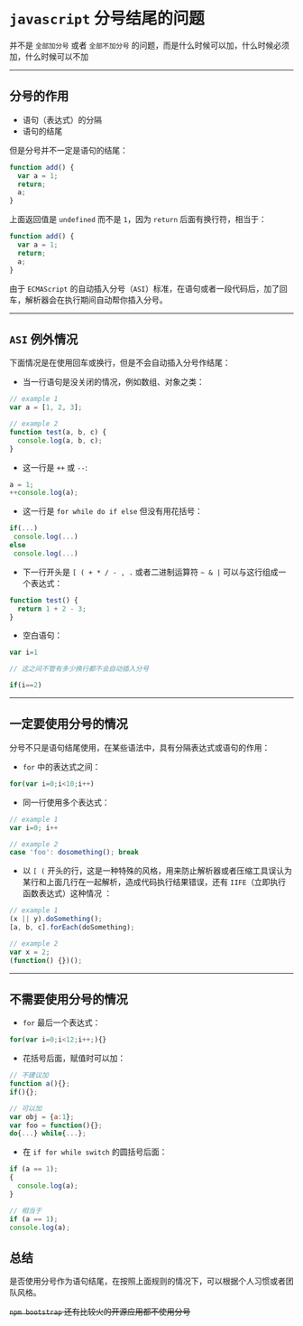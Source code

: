 # `javascript` 分号结尾的问题

并不是 `全部加分号` 或者 `全部不加分号` 的问题，而是什么时候可以加，什么时候必须加，什么时候可以不加

---

## 分号的作用

- 语句（表达式）的分隔
- 语句的结尾

但是分号并不一定是语句的结尾：

```js
function add() {
  var a = 1;
  return;
  a;
}
```

上面返回值是 `undefined` 而不是 `1`，因为 `return` 后面有换行符，相当于：

```js
function add() {
  var a = 1;
  return;
  a;
}
```

由于 `ECMAScript` 的自动插入分号（`ASI`）标准，在语句或者一段代码后，加了回车，解析器会在执行期间自动帮你插入分号。

---

## `ASI` 例外情况

下面情况是在使用回车或换行，但是不会自动插入分号作结尾：

- 当一行语句是没关闭的情况，例如数组、对象之类：

```js
// example 1
var a = [1, 2, 3];

// example 2
function test(a, b, c) {
  console.log(a, b, c);
}
```

- 这一行是 `++` 或 `--`:

```js
a = 1;
++console.log(a);
```

- 这一行是 `for while do if else` 但没有用花括号：

```js
if(...)
 console.log(...)
else
 console.log(...)
```

- 下一行开头是 `[ ( + * / - , .` 或者二进制运算符 `~ & |` 可以与这行组成一个表达式：

```js
function test() {
  return 1 + 2 - 3;
}
```

- 空白语句：

```js
var i=1

// 这之间不管有多少换行都不会自动插入分号

if(i==2)
```

---

## 一定要使用分号的情况

分号不只是语句结尾使用，在某些语法中，具有分隔表达式或语句的作用：

- `for` 中的表达式之间：

```js
for(var i=0;i<10;i++)
```

- 同一行使用多个表达式：

```js
// example 1
var i=0; i++

// example 2
case 'foo': dosomething(); break
```

- 以 `[ (` 开头的行，这是一种特殊的风格，用来防止解析器或者压缩工具误认为某行和上面几行在一起解析，造成代码执行结果错误，还有 `IIFE`（立即执行函数表达式）这种情况 ：

```js
// example 1
(x || y).doSomething();
[a, b, c].forEach(doSomething);

// example 2
var x = 2;
(function() {})();
```

---

## 不需要使用分号的情况

- `for` 最后一个表达式：

```js
for(var i=0;i<12;i++;){}
```

- 花括号后面，赋值时可以加：

```js
// 不建议加
function a(){};
if(){};

// 可以加
var obj = {a:1};
var foo = function(){};
do{...} while{...};
```

- 在 `if for while switch` 的圆括号后面：

```js
if (a == 1);
{
  console.log(a);
}

// 相当于
if (a == 1);
console.log(a);
```

## 总结

是否使用分号作为语句结尾，在按照上面规则的情况下，可以根据个人习惯或者团队风格。

~~`npm bootstrap` 还有比较火的开源应用都不使用分号~~
